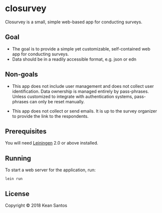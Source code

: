 # closurvey

Closurvey is a small, simple web-based app for conducting surveys.

## Goal

* The goal is to provide a simple yet customizable, self-contained web app for conducting surveys.
* Data should be in a readily accessible format, e.g. json or edn

## Non-goals

* This app does not include user management and does not collect user identification. Data ownership is managed entirely by pass-phrases. Unless customized to integrate with authentication systems, pass-phrases can only be reset manually.

* This app does not collect or send emails. It is up to the survey organizer to provide the link to the respondents.

## Prerequisites

You will need [Leiningen][1] 2.0 or above installed.

[1]: https://github.com/technomancy/leiningen

## Running

To start a web server for the application, run:

    lein run 

## License

Copyright © 2018 Kean Santos

